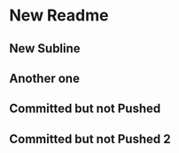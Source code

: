 # New Readme

## New Subline

## Another one

## Committed but not Pushed

## Committed but not Pushed 2